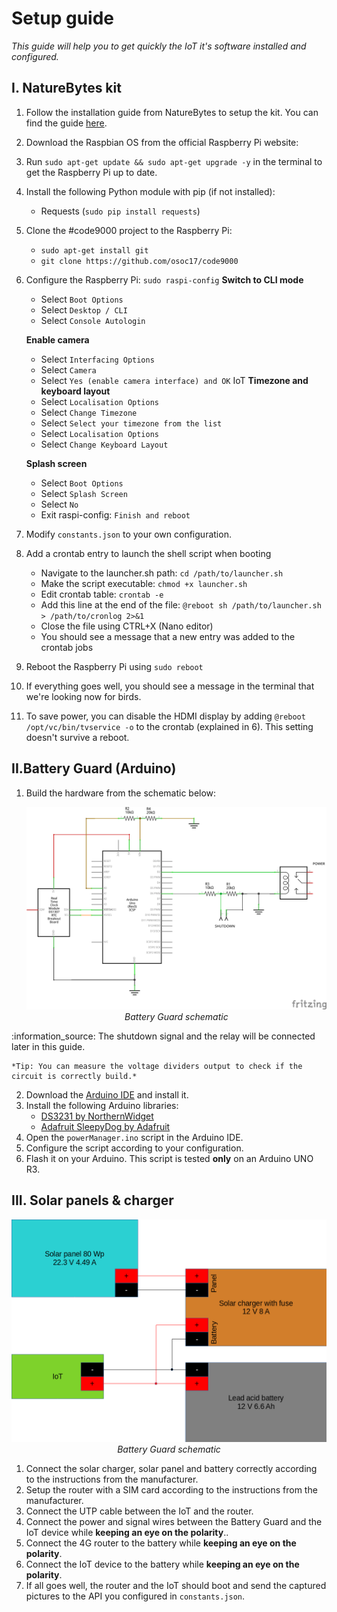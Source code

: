 # Setup guide
*This guide will help you to get quickly the IoT it's software installed and configured.*

## I. NatureBytes kit

1. Follow the installation guide from NatureBytes to setup the kit. You can find the guide [here](http://naturebytes.org/downloads/Naturebytes_Wildlife_Cam_Kit_Instructions_AplusPi1_101.pdf).
1. Download the Raspbian OS from the official Raspberry Pi website:
2. Run ```sudo apt-get update && sudo apt-get upgrade -y``` in the terminal to get the Raspberry Pi up to date.
3. Install the following Python module with pip (if not installed):
	- Requests (```sudo pip install requests```)
4. Clone the #code9000 project to the Raspberry Pi:
	- ```sudo apt-get install git```
	- ```git clone https://github.com/osoc17/code9000```
5. Configure the Raspberry Pi: ```sudo raspi-config```
	**Switch to CLI mode**
	- Select ```Boot Options```
	- Select ```Desktop / CLI```
	- Select ```Console Autologin```

	**Enable camera**
	- Select ```Interfacing Options```
	- Select ```Camera```
	- Select ```Yes (enable camera interface) and OK```
IoT
	**Timezone and keyboard layout**
	- Select ```Localisation Options```
	- Select ```Change Timezone```
	- Select ```Select your timezone from the list```
	- Select ```Localisation Options```
	- Select ```Change Keyboard Layout```

	**Splash screen**
	- Select ```Boot Options```
	- Select ```Splash Screen```
	- Select ```No```
	- Exit raspi-config: ```Finish and reboot```
6. Modify ```constants.json``` to your own configuration.
7. Add a crontab entry to launch the shell script when booting
	- Navigate to the launcher.sh path: ```cd /path/to/launcher.sh```
	- Make the script executable: ```chmod +x launcher.sh```
	- Edit crontab table: ```crontab -e```
	- Add this line at the end of the file: ```@reboot sh /path/to/launcher.sh > /path/to/cronlog 2>&1```
	- Close the file using CTRL+X (Nano editor)
	- You should see a message that a new entry was added to the crontab jobs
8. Reboot the Raspberry Pi using ```sudo reboot```
9. If everything goes well, you should see a message in the terminal that we're looking now for birds.
10. To save power, you can disable the HDMI display by adding ```@reboot /opt/vc/bin/tvservice -o``` to the crontab (explained in 6). This setting doesn't survive a reboot.

## II.Battery Guard (Arduino)



1. Build the hardware from the schematic below:<p align="center">
	<img src="images/schematicBatteryguard.png" alt="Schematic Battery Guard">
	<br>
	<i>Battery Guard schematic</i>
</p>
	:information_source: The shutdown signal and the relay will be connected later in this guide.
	
	*Tip: You can measure the voltage dividers output to check if the circuit is correctly build.*
2. Download the [Arduino IDE](https://www.arduino.cc/en/Main/Software) and install it.
3. Install the following Arduino libraries:
	- [DS3231 by NorthernWidget](https://github.com/NorthernWidget/DS3231)
	- [Adafruit SleepyDog by Adafruit](https://github.com/adafruit/Adafruit_SleepyDog)
4. Open the ```powerManager.ino``` script in the Arduino IDE.
5. Configure the script according to your configuration.
6. Flash it on your Arduino. This script is tested **only** on an Arduino UNO R3.

## III. Solar panels & charger

<p align="center">
	<img src="images/schematicSolar.png" alt="Schematic solar kit">
	<br>
	<i>Battery Guard schematic</i>
</p>

1. Connect the solar charger, solar panel and battery correctly according to the instructions from the manufacturer.
2. Setup the router with a SIM card according to the instructions from the manufacturer.
2. Connect the UTP cable between the IoT and the router.
3. Connect the power and signal wires between the Battery Guard and the IoT device while **keeping an eye on the polarity**..
4. Connect the 4G router to the battery while **keeping an eye on the polarity**.
5. Connect the IoT device to the battery while **keeping an eye on the polarity**.
6. If all goes well, the router and the IoT should boot and send the captured pictures to the API you configured in ```constants.json```.
